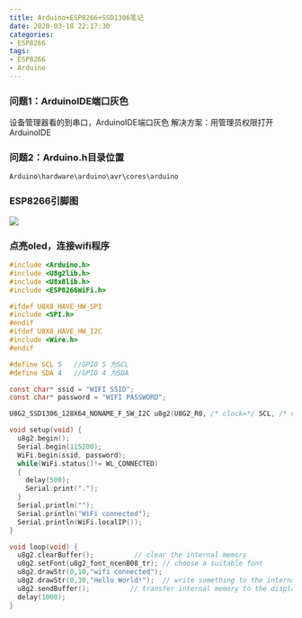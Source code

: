 ```yaml
---
title: Arduino+ESP8266+SSD1306笔记
date: 2020-03-18 22:17:30
categories: 
- ESP8266
tags:
- ESP8266
- Arduino
---
```


### 问题1：ArduinoIDE端口灰色  
设备管理器看的到串口，ArduinoIDE端口灰色
解决方案：用管理员权限打开ArduinoIDE
### 问题2：Arduino.h目录位置  
```shell
Arduino\hardware\arduino\avr\cores\arduino
```
### ESP8266引脚图
![](http://120.55.88.72:8001/2020/03/18/fcc148b39d37b.png)
### 点亮oled，连接wifi程序  
```c
#include <Arduino.h>
#include <U8g2lib.h>
#include <U8x8lib.h>
#include <ESP8266WiFi.h>

#ifdef U8X8_HAVE_HW_SPI
#include <SPI.h>
#endif
#ifdef U8X8_HAVE_HW_I2C
#include <Wire.h>
#endif

#define SCL 5   //GPIO 5 为SCL
#define SDA 4   //GPIO 4 为SDA

const char* ssid = "WIFI SSID";
const char* password = "WIFI PASSWORD";

U8G2_SSD1306_128X64_NONAME_F_SW_I2C u8g2(U8G2_R0, /* clock=*/ SCL, /* data=*/ SDA, /* reset=*/ U8X8_PIN_NONE);   // All Boards without Reset of the Display

void setup(void) {
  u8g2.begin();
  Serial.begin(115200);
  WiFi.begin(ssid, password);
  while(WiFi.status()!= WL_CONNECTED)
  {
    delay(500);
    Serial.print(".");
  }
  Serial.println("");
  Serial.println("WiFi connected");
  Serial.println(WiFi.localIP());
}

void loop(void) {
  u8g2.clearBuffer();          // clear the internal memory
  u8g2.setFont(u8g2_font_ncenB08_tr); // choose a suitable font
  u8g2.drawStr(0,10,"wifi connected");
  u8g2.drawStr(0,30,"Hello World!");  // write something to the internal memory
  u8g2.sendBuffer();          // transfer internal memory to the display
  delay(1000);      
}
```